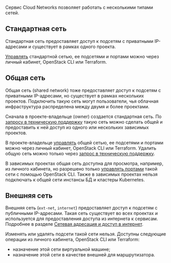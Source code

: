 Сервис Cloud Networks позволяет работать с несколькими типами сетей.

## Стандартная сеть

Стандартная сеть предоставляет доступ к подсетям с приватными IP-адресами и существует в рамках одного проекта.

[Управлять](../../service-management/) стандартной сетью, ее подсетями и портами можно через личный кабинет, OpenStack CLI или Terraform.

## Общая сеть

Общая сеть (shared network) тоже предоставляет доступ к подсетям с приватными IP-адресами, но существует в рамках нескольких проектов. Подключить такую сеть могут пользователи, чья облачная инфраструктура распределена между двумя и более проектами.

Сначала в проекте-владельце (owner) создается стандартная сеть. По [запросу в техническую поддержку](/ru/contacts) такую сеть можно сделать общей и предоставить к ней доступ из одного или нескольких зависимых проектов.

В проекте-владельце [управлять](../../service-management/) общей сетью, ее подсетями и портами можно через личный кабинет, OpenStack CLI или Terraform. Удалить общую сеть можно только через [запрос в техническую поддержку](/ru/contacts).

В зависимых проектах общая сеть доступна для просмотра, например, из личного кабинета, но разрешено только [управлять портами](../../service-management/ports) такой сети с помощью OpenStack CLI. Также в зависимых проектах нельзя подключать к общей сети инстансы БД и кластеры Kubernetes.

## Внешняя сеть

Внешняя сеть (`ext-net`, `internet`) предоставляет доступ к подсетям с публичными IP-адресами. Такая сеть существует во всех проектах и используется для предоставления доступа из интернета к сервисам. Подробнее в разделе [Сетевая адресация и доступ в интернет](../ips-and-inet).

Изменять или удалять подсети такой сети нельзя. Доступны следующие операции из личного кабинета, OpenStack CLI или Terraform:

- назначение этой сети виртуальной машине;
- назначение этой сети в качестве внешней для маршрутизатора.

